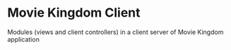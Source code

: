 # Movie Kingdom Client
Modules (views and client controllers) in a client server of Movie Kingdom application
